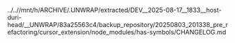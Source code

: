 ../..//mnt/h/ARCHIVE/.UNWRAP/extracted/DEV__2025-08-17__1833__host-duri-head/__UNWRAP/83a25563c4/backup_repository/20250803_201338_pre_refactoring/cursor_extension/node_modules/has-symbols/CHANGELOG.md